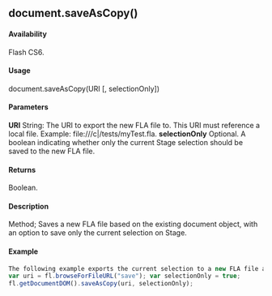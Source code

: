 ## document.saveAsCopy()

#### Availability

Flash CS6.

#### Usage

document.saveAsCopy(URI [, selectionOnly])

#### Parameters

**URI** String: The URI to export the new FLA file to. This URI must reference a local file. Example: file:///c\|/tests/myTest.fla.
**selectionOnly** Optional. A boolean indicating whether only the current Stage selection should be saved to the new FLA file.

#### Returns

Boolean.

#### Description

Method; Saves a new FLA file based on the existing document object, with an option to save only the current selection on Stage.

#### Example

```javascript
The following example exports the current selection to a new FLA file at the URI specified by the user:
var uri = fl.browseForFileURL("save"); var selectionOnly = true;
fl.getDocumentDOM().saveAsCopy(uri, selectionOnly);

```